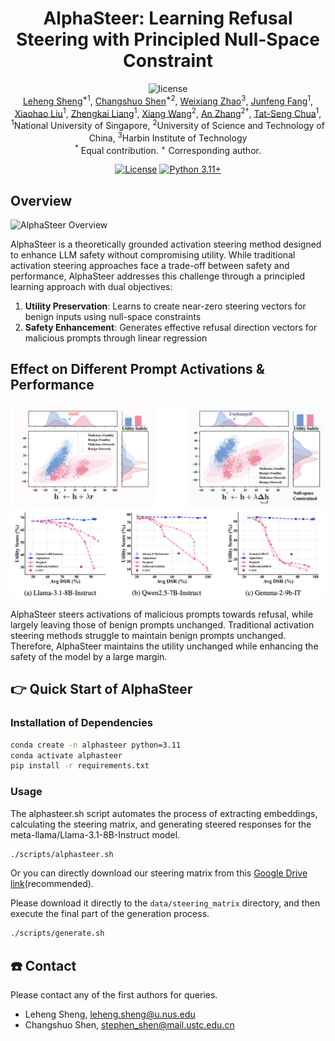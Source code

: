 <div align=center>

<h1>AlphaSteer: Learning Refusal Steering with Principled Null-Space Constraint</h1>

<img src="https://img.shields.io/badge/License-MIT-blue" alt="license">

<div>
      <a href="https://lehengthu.github.io//" target="_blank">Leheng Sheng</a><sup>*1</sup>,
      <a href="https://changshuoshen.github.io/" target="_blank">Changshuo Shen</a><sup>*2</sup>,
      <a href="https://circle-hit.github.io/" target="_blank">Weixiang Zhao</a><sup>3</sup>,
      <a href="https://scholar.google.com/citations?user=beNNywsAAAAJ&hl=zh-CN" target="_blank">Junfeng Fang</a><sup>1</sup>,
      <a href="https://xiaohao-liu.github.io/" target="_blank">Xiaohao Liu</a><sup>1</sup>,
    <a href="https://www.comp.nus.edu.sg/~liangzk/" target="_blank">Zhengkai Liang</a><sup>1</sup>,
      <a href="https://xiangwang1223.github.io./" target="_blank">Xiang Wang</a><sup>2</sup>,
      <a href="https://anzhang314.github.io/" target="_blank">An Zhang</a><sup>2&#8224</sup>,
      <a href="https://www.chuatatseng.com/" target="_blank">Tat-Seng Chua</a><sup>1</sup>,

<div>
  <sup>1</sup>National University of Singapore, <sup>2</sup>University of Science and Technology of China, <sup>3</sup>Harbin Institute of Technology
       </div>   
<div>
<sup>*</sup> Equal contribution. 
<sup>+</sup> Corresponding author. 
   </div>

</div>

[![License](https://img.shields.io/badge/License-Apache%202.0-blue.svg)](https://opensource.org/licenses/Apache-2.0)
[![Python 3.11+](https://img.shields.io/badge/python-3.11+-blue.svg)](https://www.python.org/downloads/release/python-3110/)


</div>




## Overview
![AlphaSteer Overview](assets/MainFigure.jpeg)

AlphaSteer is a theoretically grounded activation steering method designed to enhance LLM safety without compromising utility. While traditional activation steering approaches face a trade-off between safety and performance, AlphaSteer addresses this challenge through a principled learning approach with dual objectives:

1. **Utility Preservation**: Learns to create near-zero steering vectors for benign inputs using null-space constraints
2. **Safety Enhancement**: Generates effective refusal direction vectors for malicious prompts through linear regression


## Effect on Different Prompt Activations & Performance
![PCA Visualization](assets/pca-comparison.png)
![Performance](assets/performance.png)

AlphaSteer steers activations of malicious prompts towards refusal, while largely leaving those of benign prompts unchanged. Traditional activation steering methods struggle to maintain benign prompts unchanged. Therefore, AlphaSteer maintains the utility unchanged while enhancing the safety of the model by a large margin.



## 👉 Quick Start of AlphaSteer

### Installation of Dependencies

```bash
conda create -n alphasteer python=3.11
conda activate alphasteer
pip install -r requirements.txt
```

### Usage
The alphasteer.sh script automates the process of extracting embeddings, calculating the steering matrix, and generating steered responses for the meta-llama/Llama-3.1-8B-Instruct model. 
```bash
./scripts/alphasteer.sh
```


Or you can directly download our steering matrix from this [Google Drive link](https://drive.google.com/drive/folders/1V97sjrkFeKpBALwXsVXk7uHbet7MqbtG?usp=drive_link)(recommended).

Please download it directly to the `data/steering_matrix` directory, and then execute the final part of the generation process. 

```bash
./scripts/generate.sh
```

## ☎️ Contact

Please contact any of the first authors for queries.

- Leheng Sheng, leheng.sheng@u.nus.edu
- Changshuo Shen, stephen_shen@mail.ustc.edu.cn